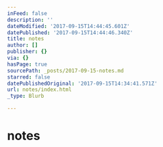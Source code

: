 ```yaml
---
inFeed: false
description: ''
dateModified: '2017-09-15T14:44:45.601Z'
datePublished: '2017-09-15T14:44:46.340Z'
title: notes
author: []
publisher: {}
via: {}
hasPage: true
sourcePath: _posts/2017-09-15-notes.md
starred: false
datePublishedOriginal: '2017-09-15T14:34:41.571Z'
url: notes/index.html
_type: Blurb

---
```

# notes